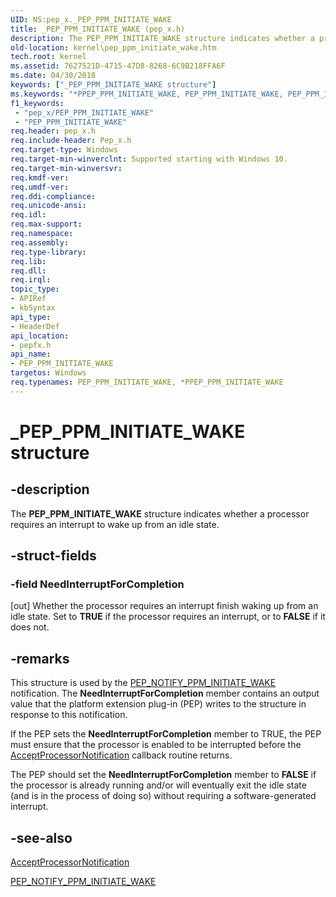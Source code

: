 ```yaml
---
UID: NS:pep_x._PEP_PPM_INITIATE_WAKE
title: _PEP_PPM_INITIATE_WAKE (pep_x.h)
description: The PEP_PPM_INITIATE_WAKE structure indicates whether a processor requires an interrupt to wake up from an idle state.
old-location: kernel\pep_ppm_initiate_wake.htm
tech.root: kernel
ms.assetid: 7627521D-4715-47D8-8268-6C9B218FFA6F
ms.date: 04/30/2018
keywords: ["_PEP_PPM_INITIATE_WAKE structure"]
ms.keywords: "*PPEP_PPM_INITIATE_WAKE, PEP_PPM_INITIATE_WAKE, PEP_PPM_INITIATE_WAKE structure [Kernel-Mode Driver Architecture], PPEP_PPM_INITIATE_WAKE, PPEP_PPM_INITIATE_WAKE structure pointer [Kernel-Mode Driver Architecture], _PEP_PPM_INITIATE_WAKE, kernel.pep_ppm_initiate_wake, pepfx/PEP_PPM_INITIATE_WAKE, pepfx/PPEP_PPM_INITIATE_WAKE"
f1_keywords:
 - "pep_x/PEP_PPM_INITIATE_WAKE"
 - "PEP_PPM_INITIATE_WAKE"
req.header: pep_x.h
req.include-header: Pep_x.h
req.target-type: Windows
req.target-min-winverclnt: Supported starting with Windows 10.
req.target-min-winversvr: 
req.kmdf-ver: 
req.umdf-ver: 
req.ddi-compliance: 
req.unicode-ansi: 
req.idl: 
req.max-support: 
req.namespace: 
req.assembly: 
req.type-library: 
req.lib: 
req.dll: 
req.irql: 
topic_type:
- APIRef
- kbSyntax
api_type:
- HeaderDef
api_location:
- pepfx.h
api_name:
- PEP_PPM_INITIATE_WAKE
targetos: Windows
req.typenames: PEP_PPM_INITIATE_WAKE, *PPEP_PPM_INITIATE_WAKE
---
```


# _PEP_PPM_INITIATE_WAKE structure


## -description


The <b>PEP_PPM_INITIATE_WAKE</b> structure indicates whether a processor requires an interrupt to wake up from an idle state.


## -struct-fields




### -field NeedInterruptForCompletion

[out] Whether the processor requires an interrupt finish waking up from an idle state. Set to <b>TRUE</b> if the processor requires an interrupt, or to <b>FALSE</b> if it does not.


## -remarks



This structure is used by the <a href="https://docs.microsoft.com/windows-hardware/drivers/ddi/pepfx/ns-pepfx-_pep_ppm_initiate_wake">PEP_NOTIFY_PPM_INITIATE_WAKE</a> notification. The <b>NeedInterruptForCompletion</b> member contains an output value that the platform extension plug-in (PEP) writes to the structure in response to this notification.

If the PEP sets the <b>NeedInterruptForCompletion</b> member to T<b></b>RUE, the PEP must ensure that the processor is enabled to be interrupted before the <a href="https://docs.microsoft.com/windows-hardware/drivers/ddi/pepfx/nc-pepfx-pepcallbacknotifyppm">AcceptProcessorNotification</a> callback routine returns.

The PEP should set the <b>NeedInterruptForCompletion</b> member to <b>FALSE</b> if the processor is already running and/or will eventually exit the idle state (and is in the process of doing so) without requiring a software-generated interrupt.




## -see-also




<a href="https://docs.microsoft.com/windows-hardware/drivers/ddi/pepfx/nc-pepfx-pepcallbacknotifyppm">AcceptProcessorNotification</a>



<a href="https://docs.microsoft.com/windows-hardware/drivers/ddi/pepfx/ns-pepfx-_pep_ppm_initiate_wake">PEP_NOTIFY_PPM_INITIATE_WAKE</a>
 

 

